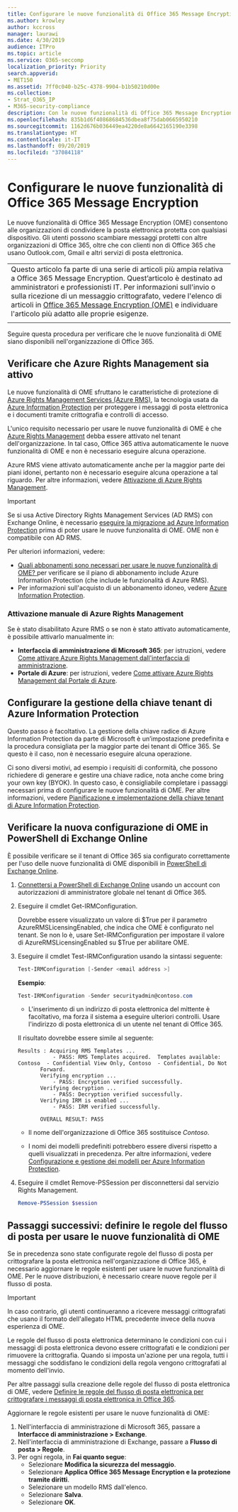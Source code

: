 ```yaml
---
title: Configurare le nuove funzionalità di Office 365 Message Encryption
ms.author: krowley
author: kccross
manager: laurawi
ms.date: 4/30/2019
audience: ITPro
ms.topic: article
ms.service: O365-seccomp
localization_priority: Priority
search.appverid:
- MET150
ms.assetid: 7ff0c040-b25c-4378-9904-b1b50210d00e
ms.collection:
- Strat_O365_IP
- M365-security-compliance
description: Con le nuove funzionalità di Office 365 Message Encryption predefinite in Azure Information Protection, l'organizzazione può usare la comunicazione tramite posta elettronica protetta con le persone interne ed esterne all'organizzazione. Le nuove funzionalità OME funzionano con le altre organizzazioni di Office 365, Outlook.com, Gmail e altri servizi di posta elettronica.
ms.openlocfilehash: 835b1d6f40868684536dbea8f75dab0665950210
ms.sourcegitcommit: 1162d676b036449ea4220de8a6642165190e3398
ms.translationtype: HT
ms.contentlocale: it-IT
ms.lasthandoff: 09/20/2019
ms.locfileid: "37084118"
---
```

# <a name="set-up-new-office-365-message-encryption-capabilities"></a>Configurare le nuove funzionalità di Office 365 Message Encryption

Le nuove funzionalità di Office 365 Message Encryption (OME) consentono alle organizzazioni di condividere la posta elettronica protetta con qualsiasi dispositivo. Gli utenti possono scambiare messaggi protetti con altre organizzazioni di Office 365, oltre che con clienti non di Office 365 che usano Outlook.com, Gmail e altri servizi di posta elettronica.

||
|:-----|
|Questo articolo fa parte di una serie di articoli più ampia relativa a Office 365 Message Encryption. Quest’articolo è destinato ad amministratori e professionisti IT. Per informazioni sull'invio o sulla ricezione di un messaggio crittografato, vedere l'elenco di articoli in [Office 365 Message Encryption (OME)](ome.md) e individuare l'articolo più adatto alle proprie esigenze. |
||

Seguire questa procedura per verificare che le nuove funzionalità di OME siano disponibili nell'organizzazione di Office 365.

## <a name="verify-that-azure-rights-management-is-active"></a>Verificare che Azure Rights Management sia attivo

Le nuove funzionalità di OME sfruttano le caratteristiche di protezione di [Azure Rights Management Services (Azure RMS)](https://docs.microsoft.com/it-IT/azure/information-protection/what-is-information-protection), la tecnologia usata da [Azure Information Protection](https://docs.microsoft.com/it-IT/azure/information-protection/what-is-azure-rms) per proteggere i messaggi di posta elettronica e i documenti tramite crittografia e controlli di accesso.

L'unico requisito necessario per usare le nuove funzionalità di OME è che [Azure Rights Management](https://docs.microsoft.com/it-IT/azure/information-protection/what-is-azure-rms) debba essere attivato nel tenant dell'organizzazione. In tal caso, Office 365 attiva automaticamente le nuove funzionalità di OME e non è necessario eseguire alcuna operazione.

Azure RMS viene attivato automaticamente anche per la maggior parte dei piani idonei, pertanto non è necessario eseguire alcuna operazione a tal riguardo. Per altre informazioni, vedere [Attivazione di Azure Rights Management](https://docs.microsoft.com/en-gb/azure/information-protection/activate-service).

>[!IMPORTANT]
>Se si usa Active Directory Rights Management Services (AD RMS) con Exchange Online, è necessario [eseguire la migrazione ad Azure Information Protection](https://docs.microsoft.com/it-IT/azure/information-protection/migrate-from-ad-rms-to-azure-rms) prima di poter usare le nuove funzionalità di OME. OME non è compatibile con AD RMS.  

Per ulteriori informazioni, vedere:

- [Quali abbonamenti sono necessari per usare le nuove funzionalità di OME? ](ome-faq.md#what-subscriptions-do-i-need-to-use-the-new-ome-capabilities) per verificare se il piano di abbonamento include Azure Information Protection (che include le funzionalità di Azure RMS).
- Per informazioni sull'acquisto di un abbonamento idoneo, vedere [Azure Information Protection](https://azure.microsoft.com/it-IT/services/information-protection/).  

### <a name="manually-activating-azure-rights-management"></a>Attivazione manuale di Azure Rights Management

Se è stato disabilitato Azure RMS o se non è stato attivato automaticamente, è possibile attivarlo manualmente in:

- **Interfaccia di amministrazione di Microsoft 365**: per istruzioni, vedere [Come attivare Azure Rights Management dall'interfaccia di amministrazione](https://docs.microsoft.com/it-IT/azure/information-protection/activate-office365).
- **Portale di Azure**: per istruzioni, vedere [Come attivare Azure Rights Management dal Portale di Azure](https://docs.microsoft.com/en-gb/azure/information-protection/activate-azure).

## <a name="configure-management-of-your-azure-information-protection-tenant-key"></a>Configurare la gestione della chiave tenant di Azure Information Protection

Questo passo è facoltativo. La gestione della chiave radice di Azure Information Protection da parte di Microsoft è un’impostazione predefinita e la procedura consigliata per la maggior parte dei tenant di Office 365. Se questo è il caso, non è necessario eseguire alcuna operazione.

Ci sono diversi motivi, ad esempio i requisiti di conformità, che possono richiedere di generare e gestire una chiave radice, nota anche come bring your own key (BYOK). In questo caso, è consigliabile completare i passaggi necessari prima di configurare le nuove funzionalità di OME. Per altre informazioni, vedere [Pianificazione e implementazione della chiave tenant di Azure Information Protection](https://docs.microsoft.com/information-protection/plan-design/plan-implement-tenant-key).

## <a name="verify-new-ome-configuration-in-exchange-online-powershell"></a>Verificare la nuova configurazione di OME in PowerShell di Exchange Online

È possibile verificare se il tenant di Office 365 sia configurato correttamente per l'uso delle nuove funzionalità di OME disponibili in [PowerShell di Exchange Online](https://docs.microsoft.com/it-IT/powershell/exchange/exchange-online/exchange-online-powershell?view=exchange-ps).
  
1. [Connettersi a PowerShell di Exchange Online](https://docs.microsoft.com/it-IT/powershell/exchange/exchange-online/connect-to-exchange-online-powershell/connect-to-exchange-online-powershell) usando un account con autorizzazioni di amministratore globale nel tenant di Office 365.

2. Eseguire il cmdlet Get-IRMConfiguration.

     Dovrebbe essere visualizzato un valore di $True per il parametro AzureRMSLicensingEnabled, che indica che OME è configurato nel tenant. Se non lo è, usare Set-IRMConfiguration per impostare il valore di AzureRMSLicensingEnabled su $True per abilitare OME.

3. Eseguire il cmdlet Test-IRMConfiguration usando la sintassi seguente:

     ```powershell
     Test-IRMConfiguration [-Sender <email address >]
     ```  

   **Esempio**:

     ```powershell
     Test-IRMConfiguration -Sender securityadmin@contoso.com
     ```

     - L'inserimento di un indirizzo di posta elettronica del mittente è facoltativo, ma forza il sistema a eseguire ulteriori controlli. Usare l'indirizzo di posta elettronica di un utente nel tenant di Office 365.

     Il risultato dovrebbe essere simile al seguente:

     ```text
    Results : Acquiring RMS Templates ...
                - PASS: RMS Templates acquired.  Templates available: Contoso  - Confidential View Only, Contoso  - Confidential, Do Not
            Forward.
            Verifying encryption ...
                - PASS: Encryption verified successfully.
            Verifying decryption ...
                - PASS: Decryption verified successfully.
            Verifying IRM is enabled ...
                - PASS: IRM verified successfully.

            OVERALL RESULT: PASS
    ```

   - Il nome dell'organizzazione di Office 365 sostituisce *Contoso*.

   - I nomi dei modelli predefiniti potrebbero essere diversi rispetto a quelli visualizzati in precedenza. Per altre informazioni, vedere [Configurazione e gestione dei modelli per Azure Information Protection](https://docs.microsoft.com/it-IT/azure/information-protection/configure-policy-templates).

4. Eseguire il cmdlet Remove-PSSession per disconnettersi dal servizio Rights Management.

     ```powershell
     Remove-PSSession $session
     ```

## <a name="next-steps-define-mail-flow-rules-to-use-new-ome-capabilities"></a>Passaggi successivi: definire le regole del flusso di posta per usare le nuove funzionalità di OME

Se in precedenza sono state configurate regole del flusso di posta per crittografare la posta elettronica nell'organizzazione di Office 365, è necessario aggiornare le regole esistenti per usare le nuove funzionalità di OME. Per le nuove distribuzioni, è necessario creare nuove regole per il flusso di posta.

>[!IMPORTANT]
>In caso contrario, gli utenti continueranno a ricevere messaggi crittografati che usano il formato dell'allegato HTML precedente invece della nuova esperienza di OME.

Le regole del flusso di posta elettronica determinano le condizioni con cui i messaggi di posta elettronica devono essere crittografati e le condizioni per rimuovere la crittografia. Quando si imposta un'azione per una regola, tutti i messaggi che soddisfano le condizioni della regola vengono crittografati al momento dell'invio.
  
Per altre passaggi sulla creazione delle regole del flusso di posta elettronica di OME, vedere [Definire le regole del flusso di posta elettronica per crittografare i messaggi di posta elettronica in Office 365](define-mail-flow-rules-to-encrypt-email.md).

Aggiornare le regole esistenti per usare le nuove funzionalità di OME:

1. Nell'interfaccia di amministrazione di Microsoft 365, passare a **Interfacce di amministrazione > Exchange**.
2. Nell'interfaccia di amministrazione di Exchange, passare a **Flusso di posta > Regole**.
3. Per ogni regola, in **Fai quanto segue**:
    - Selezionare **Modifica la sicurezza del messaggio**.
    - Selezionare **Applica Office 365 Message Encryption e la protezione tramite diritti**.
    - Selezionare un modello RMS dall'elenco.
    - Selezionare **Salva**.
    - Selezionare **OK**.

